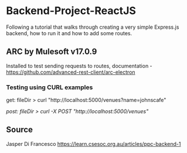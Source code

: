 # Backend-Project-ReactJS
Following a tutorial that walks through creating a very simple Express.js backend, how to run it and how to add some routes.

## ARC by Mulesoft v17.0.9
Installed to test sending requests to routes, 
documentation - https://github.com/advanced-rest-client/arc-electron

### Testing using CURL examples
get: 
fileDir > curl "http://localhost:5000/venues?name=johnscafe"

*post:
fileDir > curl -X POST "http://localhost:5000/venues"*

## Source
Jasper Di Francesco
https://learn.csesoc.org.au/articles/ppc-backend-1
